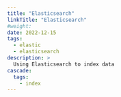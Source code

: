 ```yaml
---
title: "Elasticsearch"
linkTitle: "Elasticsearch"
#weight:
date: 2022-12-15
tags:
  - elastic
  - elasticsearch
description: >
  Using Elasticsearch to index data
cascade:
  tags:
    - index
---
```

